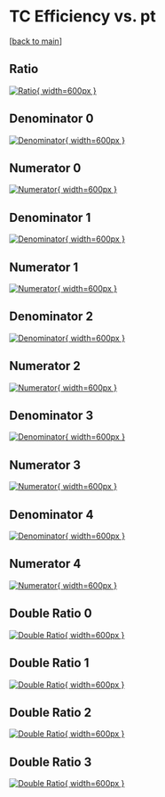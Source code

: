 # TC Efficiency vs. pt

[[back to main](./)]



## Ratio

[![Ratio](../mtv/var/TC_base_211_-1_eff_pt.png){ width=600px }](../mtv/var/TC_base_211_-1_eff_pt.pdf)

## Denominator 0

[![Denominator](../mtv/den/TC_base_211_-1_eff_pt_den0.png){ width=600px }](../mtv/den/TC_base_211_-1_eff_pt_den0.pdf)

## Numerator 0

[![Numerator](../mtv/num/TC_base_211_-1_eff_pt_num0.png){ width=600px }](../mtv/num/TC_base_211_-1_eff_pt_num0.pdf)

## Denominator 1

[![Denominator](../mtv/den/TC_base_211_-1_eff_pt_den1.png){ width=600px }](../mtv/den/TC_base_211_-1_eff_pt_den1.pdf)

## Numerator 1

[![Numerator](../mtv/num/TC_base_211_-1_eff_pt_num1.png){ width=600px }](../mtv/num/TC_base_211_-1_eff_pt_num1.pdf)

## Denominator 2

[![Denominator](../mtv/den/TC_base_211_-1_eff_pt_den2.png){ width=600px }](../mtv/den/TC_base_211_-1_eff_pt_den2.pdf)

## Numerator 2

[![Numerator](../mtv/num/TC_base_211_-1_eff_pt_num2.png){ width=600px }](../mtv/num/TC_base_211_-1_eff_pt_num2.pdf)

## Denominator 3

[![Denominator](../mtv/den/TC_base_211_-1_eff_pt_den3.png){ width=600px }](../mtv/den/TC_base_211_-1_eff_pt_den3.pdf)

## Numerator 3

[![Numerator](../mtv/num/TC_base_211_-1_eff_pt_num3.png){ width=600px }](../mtv/num/TC_base_211_-1_eff_pt_num3.pdf)

## Denominator 4

[![Denominator](../mtv/den/TC_base_211_-1_eff_pt_den4.png){ width=600px }](../mtv/den/TC_base_211_-1_eff_pt_den4.pdf)

## Numerator 4

[![Numerator](../mtv/num/TC_base_211_-1_eff_pt_num4.png){ width=600px }](../mtv/num/TC_base_211_-1_eff_pt_num4.pdf)

## Double Ratio 0

[![Double Ratio](../mtv/ratio/TC_base_211_-1_eff_pt_ratio0.png){ width=600px }](../mtv/ratio/TC_base_211_-1_eff_pt_ratio0.pdf)

## Double Ratio 1

[![Double Ratio](../mtv/ratio/TC_base_211_-1_eff_pt_ratio1.png){ width=600px }](../mtv/ratio/TC_base_211_-1_eff_pt_ratio1.pdf)

## Double Ratio 2

[![Double Ratio](../mtv/ratio/TC_base_211_-1_eff_pt_ratio2.png){ width=600px }](../mtv/ratio/TC_base_211_-1_eff_pt_ratio2.pdf)

## Double Ratio 3

[![Double Ratio](../mtv/ratio/TC_base_211_-1_eff_pt_ratio3.png){ width=600px }](../mtv/ratio/TC_base_211_-1_eff_pt_ratio3.pdf)

